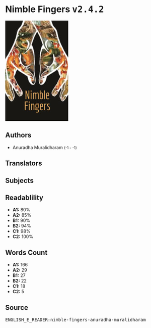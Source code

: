 # Nimble Fingers <kbd>v2.4.2</kbd>

![](./cover.medium.jpg "")

## Authors


 - Anuradha Muralidharam <small>(-1 - -1)</small>

## Translators



## Subjects



## Readablility


 - **A1:** 80%
 - **A2:** 85%
 - **B1:** 90%
 - **B2:** 94%
 - **C1:** 98%
 - **C2:** 100%

## Words Count


 - **A1:** 166
 - **A2:** 29
 - **B1:** 27
 - **B2:** 22
 - **C1:** 18
 - **C2:** 5

## Source


<kbd>ENGLISH_E_READER:nimble-fingers-anuradha-muralidharam</kbd>
